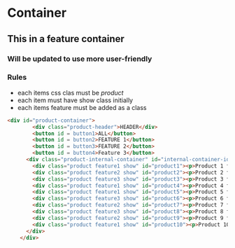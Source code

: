 # Container

## This in a feature container

### Will be updated to use more user-friendly

### Rules
* each items css clas must be *product*
* each item must have show class initially
* each items feature must be added as a class

```html
<div id="product-container">
        <div class="product-header">HEADER</div>
        <button id = button1>ALL</button>
        <button id = button2>FEATURE 1</button>
        <button id = button3>FEATURE 2</button>
        <button id = button4>Feature 3</button>
      <div class="product-internal-container" id="internal-container-id">
        <div class="product feature1 show" id="product1"><p>Product 1 f1</p></div>
        <div class="product feature2 show" id="product2"><p>Product 2 f2</p></div>
        <div class="product feature3 show" id="product3"><p>Product 3 f3</p></div>
        <div class="product feature1 show" id="product4"><p>Product 4 f1</p></div>
        <div class="product feature1 show" id="product5"><p>Product 5 f1</p></div>
        <div class="product feature3 show" id="product6"><p>Product 6 f3</p></div>
        <div class="product feature2 show" id="product7"><p>Product 7 f2</p></div>
        <div class="product feature3 show" id="product8"><p>Product 8 f3</p></div>
        <div class="product feature2 show" id="product9"><p>Product 9 f2</p></div>
        <div class="product feature1 show" id="product10"><p>Product 10 f1</p></div>
      </div>
    </div>
```
